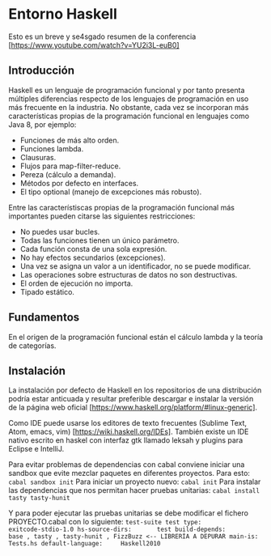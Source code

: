 # Entorno Haskell

Esto es un breve y se4sgado resumen de la conferencia [https://www.youtube.com/watch?v=YU2i3L-euB0]

## Introducción
Haskell es un lenguaje de programación funcional y por tanto presenta múltiples
diferencias respecto de los lenguajes de programación en uso más frecuente en
la industria. No obstante, cada vez se incorporan más características
propias de la programación funcional en lenguajes como Java 8, por ejemplo:
- Funciones de más alto orden.
- Funciones lambda.
- Clausuras.
- Flujos para map-filter-reduce.
- Pereza (cálculo a demanda).
- Métodos por defecto en interfaces.
- El tipo optional (manejo de excepciones más robusto).

Entre las característiscas propias de la programación funcional más importantes
pueden citarse las siguientes restricciones:
- No puedes usar bucles.
- Todas las funciones tienen un único parámetro.
- Cada función consta de una sola expresión.
- No hay efectos secundarios (excepciones).
- Una vez se asigna un valor a un identificador, no se puede modificar.
- Las operaciones sobre estructuras de datos no son destructivas.
- El orden de ejecución no importa.
- Tipado estático.

## Fundamentos
En el origen de la programación funcional están el cálculo lambda y la teoría de
categorías.

## Instalación
La instalación por defecto de Haskell en los repositorios de una distribución
podría estar anticuada y resultar preferible descargar e instalar la versión
de la página web oficial [https://www.haskell.org/platform/#linux-generic].

Como IDE puede usarse los editores de texto frecuentes (Sublime Text, Atom,
emacs, vim) [https://wiki.haskell.org/IDEs]. También existe un IDE nativo
escrito en haskel con interfaz gtk llamado leksah y plugins para Eclipse e
IntelliJ.

Para evitar problemas de dependencias con cabal conviene iniciar una sandbox
que evite mezclar paquetes en diferentes proyectos. Para esto:
`
cabal sandbox init
`
Para iniciar un proyecto nuevo:
`
cabal init
`
Para instalar las dependencias que nos permitan hacer pruebas unitarias:
`
cabal install tasty tasty-hunit
`

Y para poder ejecutar las pruebas unitarias se debe modificar el fichero
PROYECTO.cabal con lo siguiente:
`
test-suite test
  type:                 exitcode-stdio-1.0
  hs-source-dirs:       test
  build-depends:        base
                      , tasty
                      , tasty-hunit
                      , FizzBuzz <-- LIBRERÍA A DEPURAR
  main-is:              Tests.hs
  default-language:     Haskell2010
`
